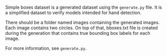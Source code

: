 
Simple boxes dataset is a generated dataset using the `generate.py` file.
It is a simplified dataset to verify models intended for hand detection.

There should be a folder named images containing the generated images.
Each image contains two circles. 
On top of that, bboxes.txt file is created during the generation that contains true 
bounding box labels for each image.

For more information, see `generate.py`.

